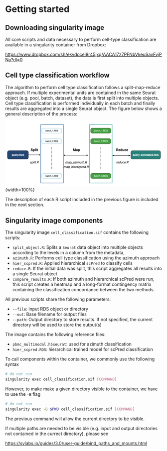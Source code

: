 # Getting started

## Downloading singularity image

All core scripts and data necessary to perform cell-type classification are 
available in a singularity container from Dropbox:

https://www.dropbox.com/sh/ekvdocei8r45jxq/AACA17z7PFNbVkeuSavFvjPNa?dl=0


## Cell type classification workflow

The algorithm to perform cell type classification follows a split-map-reduce approach.
If multiple experimental units are contained in the same Seurat object (e.g. pool, batch,
dataset), the data is first split into multiple objects. Cell type classification 
is performed individually in each batch and finally results are aggregated into a
single Seurat object. The figure below shows a general description of the process:


![Overview of cell type classification process](_bookdown_files/wg2-cell_classification.png){width=100%}

The description of each R script included in the previous figure is included in the
next section.

## Singularity image components

The singularity image `cell_classification.sif` contains the following scripts:

- `split_object.R`: Splits a `Seurat` data object into multiple objects according to
the levels in a column from the metadata,
- `azimuth.R`: Performs cell type classification using the azimuth approach
- `hier_scpred.R`: Applied hierarchical `scPred` to classify cells 
- `reduce.R`: If the initial data was split, this script aggregates all
results into a single Seurat object
- `compare_results.R`: If both azimuth and hierarchical scPred were run, this 
script creates a heatmap and a long-format contingency matrix containing the
classification concordance between the two methods.


All previous scripts share the following parameters:

- `--file`: Input RDS object or directory
- `--out`: Base filename for output files
- `--path`: Output directory to store results. If not specified, the
current directory will be used to store the output(s)



The image contains the following reference files:

- `pbmc_multimodal.h5seurat`: used for azimuth classification
- `hier_scpred.RDS`: hierarchical trained model for scPred classification

To call components within the container, we commonly use the following syntax


```bash
# do not run
singularity exec cell_classification.sif [COMMAND]
```

However, to make make a given directory visible to the container, we have to use
the `-B` flag


```bash
# do not run
singularity exec -B $PWD cell_classification.sif [COMMAND]
```

The previous command will allow the current directory to be visible.

If multiple paths are needed to be visible (e.g. input and output directories 
not contained in the currect directory), please see 

https://sylabs.io/guides/3.0/user-guide/bind_paths_and_mounts.html







